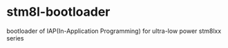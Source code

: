 # stm8l-bootloader
bootloader of IAP(In-Application Programming) for ultra-low power stm8lxx series
